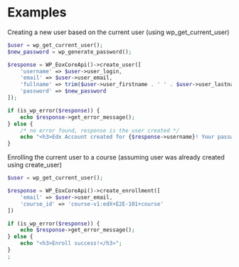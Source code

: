 
Examples
========

Creating a new user based on the current user (using wp_get_current_user)

```php
$user = wp_get_current_user();
$new_password = wp_generate_password();

$response = WP_EoxCoreApi()->create_user([
    'username' => $user->user_login,
    'email' => $user->user_email,
    'fullname' => trim($user->user_firstname . ' ' . $user->user_lastname),
    'password' => $new_password
]);

if (is_wp_error($response)) {
	echo $response->get_error_message();
} else {
	/* no error found, response is the user created */
	echo "<h3>Edx Account created for {$response->username}! Your password is $new_password</h3>";
}

```

Enrolling the current user to a course (assuming user was already created using create_user)

```php
$user = wp_get_current_user();

$response = WP_EoxCoreApi()->create_enrollment([
    'email' => $user->user_email,
    'course_id' => 'course-v1:edX+E2E-101+course'
])

if (is_wp_error($response)) {
	echo $response->get_error_message();
} else {
	echo "<h3>Enroll success!</h3>";
}
;
```